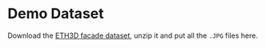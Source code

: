 # Demo Dataset

Download the [ETH3D facade dataset](https://www.eth3d.net/data/facade_dslr_undistorted.7z), unzip it and put all the ```.JPG``` files here.
